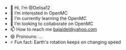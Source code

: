 - 👋 Hi, I’m @Delisa12
- 👀 I’m interested in OpenMC
- 🌱 I’m currently learning the OpenMC 
- 💞️ I’m looking to collaborate on OpenMC
- 📫 How to reach me bajaidel@yahoo.com
- 😄 Pronouns: ...
- ⚡ Fun fact: Earth's rotation keeps on changing speed 

<!---
Delisa12/Delisa12 is a ✨ special ✨ repository because its `README.md` (this file) appears on your GitHub profile.
You can click the Preview link to take a look at your changes.
--->
